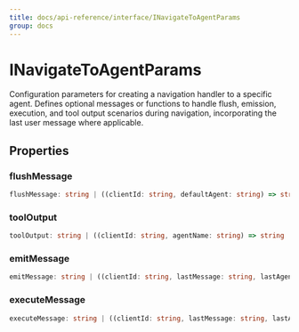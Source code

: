 ```yaml
---
title: docs/api-reference/interface/INavigateToAgentParams
group: docs
---
```


# INavigateToAgentParams

Configuration parameters for creating a navigation handler to a specific agent.
Defines optional messages or functions to handle flush, emission, execution, and tool output scenarios during navigation, incorporating the last user message where applicable.

## Properties

### flushMessage

```ts
flushMessage: string | ((clientId: string, defaultAgent: string) => string | Promise<string>)
```

### toolOutput

```ts
toolOutput: string | ((clientId: string, agentName: string) => string | Promise<string>)
```

### emitMessage

```ts
emitMessage: string | ((clientId: string, lastMessage: string, lastAgent: string, agentName: string) => string | Promise<string>)
```

### executeMessage

```ts
executeMessage: string | ((clientId: string, lastMessage: string, lastAgent: string, agentName: string) => string | Promise<string>)
```
